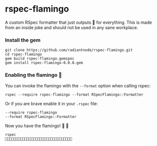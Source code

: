 # rspec-flamingo

A custom RSpec formatter that just outputs 🦩 for everything. This is made from an inside joke and should not be used in any sane workplace.

### Install the gem

```
git clone https://github.com/radiantnode/rspec-flamingo.git
cd rspec-flamingo
gem build rspec-flamingo.gemspec
gem install rspec-flamingo-0.0.0.gem
```

### Enabling the flamingo 🦩

You can invoke the flamingo with the `--format` option when calling rspec:

```
rspec --require rspec-flamingo --format RSpecFlamingo::Formatter
```

Or if you are brave enable it in your `.rspec` file:

```
--require rspec-flamingo
--format RSpecFlamingo::Formatter
```

Now you have the flamingo! 🦩 🎉

```
rspec
🦩🦩🦩🦩🦩🦩🦩🦩🦩🦩🦩🦩🦩🦩🦩🦩🦩🦩🦩🦩🦩🦩🦩🦩🦩🦩🦩🦩🦩🦩🦩
```
